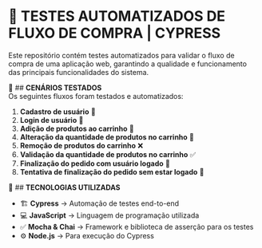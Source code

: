 # **🛒 TESTES AUTOMATIZADOS DE FLUXO DE COMPRA | CYPRESS**
Este repositório contém testes automatizados para validar o fluxo de compra de uma aplicação web, garantindo a qualidade e funcionamento das principais funcionalidades do sistema.

📌 ## **CENÁRIOS TESTADOS**  
Os seguintes fluxos foram testados e automatizados:

1. **Cadastro de usuário** 📝  
2. **Login de usuário** 🔐  
3. **Adição de produtos ao carrinho** 🛒  
4. **Alteração da quantidade de produtos no carrinho** 🔄  
5. **Remoção de produtos do carrinho** ❌  
6. **Validação da quantidade de produtos no carrinho** ✅  
7. **Finalização do pedido com usuário logado** 🏁  
8. **Tentativa de finalização do pedido sem estar logado** 🚫  


🚀 ## **TECNOLOGIAS UTILIZADAS**  
- 🏗 **Cypress** → Automação de testes end-to-end  
- 💻 **JavaScript** → Linguagem de programação utilizada  
- ✅ **Mocha & Chai** → Framework e biblioteca de asserção para os testes  
- ⚙️ **Node.js** → Para execução do Cypress  

